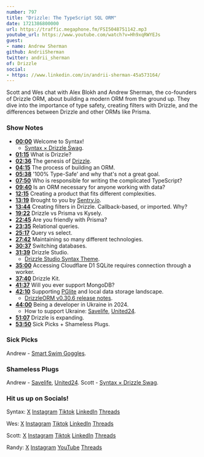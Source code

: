 ```yaml
---
number: 797
title: "Drizzle: The TypeScript SQL ORM"
date: 1721386800000
url: https://traffic.megaphone.fm/FSI5048751142.mp3
youtube_url: https://www.youtube.com/watch?v=Hh9xqRWYEJs
guest: 
- name: Andrew Sherman
github: AndriiSherman
twitter: andrii_sherman
of: Drizzle
social: 
- https: //www.linkedin.com/in/andrii-sherman-45a573164/
---
```


Scott and Wes chat with Alex Blokh and Andrew Sherman, the co-founders of Drizzle ORM, about building a modern ORM from the ground up. They dive into the importance of type safety, creating filters with Drizzle, and the differences between Drizzle and other ORMs like Prisma.

### Show Notes

* **[00:00](#t=00:00)** Welcome to Syntax!
  * [Syntax × Drizzle Swag](https://sentry.shop/).
* **[01:15](#t=01:15)** What is Drizzle?
* **[02:36](#t=02:36)** The genesis of [Drizzle](https://orm.drizzle.team/).
* **[04:15](#t=04:15)** The process of building an ORM.
* **[05:38](#t=05:38)** '100% Type-Safe' and why that's not a great goal.
* **[07:50](#t=07:50)** Who is responsible for writing the complicated TypeScript?
* **[09:40](#t=09:40)** Is an ORM necessary for anyone working with data?
* **[12:15](#t=12:15)** Creating a product that fits different complexities.
* **[13:19](#t=13:19)** Brought to you by [Sentry.io](https://sentry.io/syntax/).
* **[13:44](#t=13:44)** Creating filters in Drizzle. Callback-based, or imported. Why?
* **[19:22](#t=19:22)** Drizzle vs Prisma vs Kysely.
* **[22:45](#t=22:45)** Are you friendly with Prisma?
* **[23:35](#t=23:35)** Relational queries.
* **[25:17](#t=25:17)** Query vs select.
* **[27:42](#t=27:42)** Maintaining so many different technologies.
* **[30:37](#t=30:37)** Switching databases.
* **[31:39](#t=31:39)** Drizzle Studio.
  * [Drizzle Studio Syntax Theme](https://drizzle.studio/themes/DQxCNydRxt3DjhMOl_P61).
* **[35:00](#t=35:00)** Accessing Cloudflare D1 SQLite requires connection through a worker.
* **[37:40](#t=37:40)** Drizzle Kit.
* **[41:37](#t=41:37)** Will you ever support MongoDB?
* **[42:10](#t=42:10)** Supporting [PGlite](https://github.com/electric-sql/pglite/issues?q=drizzle) and local data storage landscape.
  * [DrizzleORM v0.30.6 release notes](https://orm.drizzle.team/learn/latest-releases/drizzle-orm-v0306).
* **[44:00](#t=44:00)** Being a developer in Ukraine in 2024.
  * How to support Ukraine: [Savelife](https://savelife.in.ua/en/), [United24](https://u24.gov.ua/).
* **[51:07](#t=51:07)** Drizzle is expanding.
* **[53:50](#t=53:50)** Sick Picks + Shameless Plugs.

### Sick Picks

Andrew - [Smart Swim Goggles](https://eu.formswim.com/products/smart-swim-2-goggles).

### Shameless Plugs

Andrew - [Savelife](https://savelife.in.ua/en/), [United24](https://u24.gov.ua/).
Scott - [Syntax × Drizzle Swag](https://sentry.shop/).

### Hit us up on Socials!

Syntax: [X](https://twitter.com/syntaxfm) [Instagram](https://www.instagram.com/syntax_fm/) [Tiktok](https://www.tiktok.com/@syntaxfm) [LinkedIn](https://www.linkedin.com/company/96077407/admin/feed/posts/) [Threads](https://www.threads.net/@syntax_fm)

Wes: [X](https://twitter.com/wesbos) [Instagram](https://www.instagram.com/wesbos/) [Tiktok](https://www.tiktok.com/@wesbos) [LinkedIn](https://www.linkedin.com/in/wesbos/) [Threads](https://www.threads.net/@wesbos)

Scott: [X](https://twitter.com/stolinski) [Instagram](https://www.instagram.com/stolinski/) [Tiktok](https://www.tiktok.com/@stolinski) [LinkedIn](https://www.linkedin.com/in/stolinski/) [Threads](https://www.threads.net/@stolinski)

Randy: [X](https://twitter.com/randyrektor) [Instagram](https://www.instagram.com/randyrektor/) [YouTube](https://www.youtube.com/@randyrektor) [Threads](https://www.threads.net/@randyrektor)

